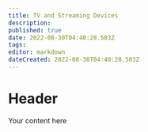 ```yaml
---
title: TV and Streaming Devices
description: 
published: true
date: 2022-08-30T04:40:28.503Z
tags: 
editor: markdown
dateCreated: 2022-08-30T04:40:28.503Z
---
```


# Header
Your content here